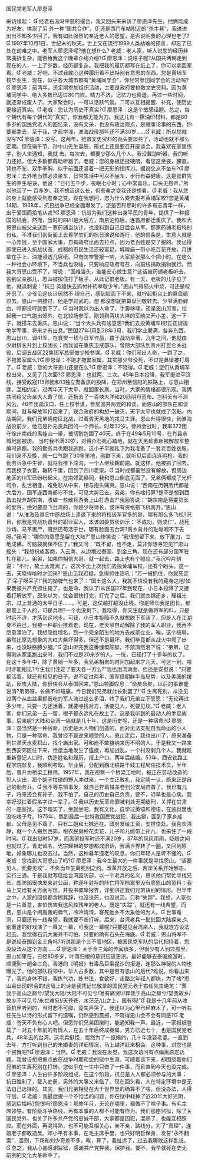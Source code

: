 ﻿国民党老军人廖恩泽 

采访缘起：  
   经老右派冯中慈的撮合，我又回头来采访了廖恩泽先生，他俩能成为好友，体现了另
   外一种“国共合作”。 
   还是西门车站附近的“杀牛巷”，我进进出出不知多少回了，我有如此强烈的亲近老人的愿望，是否说明我的心理也老了? 
   1997年10月1日，世纪末的秋天，世上又在流行1999人类劫难的预言，却忘了已处在劫难之中。老军人廖恩泽呢?他在想什么? 
   老威：老人家，听人说您的经历非常曲折复杂，能否给我这个晚辈介绍介绍? 
   廖恩泽：说啥子呢?从国共两朝走到现在的人，一上了岁数，经历都复杂。我把我的履历都写在纸上了，你可以拿回家看。 
   老威：好吧，不过我耽心这种履历看不出特别有意思的东西。您是黄埔军校毕业生，现在，似乎各大城市都有“黄埔同学会”，你经常参加同学会的活动吗? 
   廖恩泽：前两年，还定期参加组织活动，主要是政府要抢救文史资料。因为黄埔同学中，绝大多数已迈过80门坎，精力不济，记忆力也衰退，再过一些时间，就逐渐成废人了。大家聚会时，一可以活跃气氛，二可以互相提醒、补充，使历史更接近真实。 
   老威：您认为历史不真实? 
   廖恩泽：这是个敏感话题。总之，每个朝代有每个朝代的“真实”，你我都无能为力。我这儿有一摞油印材料，都是80多岁的国民党老人的回忆录，没有文采，也没有政治观点，是就事论事的东西，你要都拿去，至于我，才疏学浅，淮海战役那年还不满30岁…… 
   老威：所以您就没写? 
   廖恩泽：没写。这两年，抢救文史资料的劲头要淡些了，活动也就不那么定期。但在端午节、孙中山先生诞辰，形式上还是要召开座谈会。我喜欢在家里练字，别人来通知，我就
   去。每次去，都要少那么几个人。我没戴助听器，我的听力还好，但大多数都戴助听器了。老威：您的身板还挺硬朗，看您这坐姿，腰直，背也不驼，双手拳胸，似乎前面还竖着一把无形的指挥刀。据说您从不坐车?
   廖恩泽：去外地当然必须坐车，日常生活中可以不坐车，步行有益健康。这是张群先生的养生秘诀，他说：“日行五千步，夜眠七小时；心中常喜乐，口头无怨声。”所以他活了一
   百多岁。我不想活这么长，但苍桑之变我还是想看。 
   老威：我从您的身上就能感受到苍桑之变。现在我想问，您为什么要去报考黄埔军校?您是黄埔14期，1938年，抗日战争已经全面爆发了。您是否和那时的许多有志青年一样，出于爱国而投笔从戎? 
   廖恩泽：抗战为我们这种出身平民的青年，提供了一种报国的机会，然而，当时的四川是大后方，南京沦陷后，连首府都迁重庆了。我和大哥恩山被父亲送到一家药铺当伙计，也没料到自己日后会从军。那家药铺老板特别自私，不准我们到街面上去看学生们的抗日演说和游行，他的信条是，生意人就是一心弄钱，至于国家大事，自有政府出面去打点，因为老百姓是交了税的。我记得即使已进入抗战状态，成都的市民生活还较富足。城隍庙一带小吃百花齐放，月饼拿在手上，油能浸透几层纸。只有防空警报一响，大家紧张那么个把小时。在这么一种社会小环境下，不当兵也没啥，只要响应政府号召，向前线捐款捐物就行。而我大哥恩山受不了，常说：“国难当头，谁能安心做生意?”这话被药铺老板听去，告到父亲那儿，恩山被按住打了板子，从此记恨老板。有一天，老板的儿子见了他，就讽刺说：“抗日
   英雄快去抓付补药孝敬少爷。”恩山气得怒火中烧，可还是咬牙忍了。少爷见这伙计居然不
   理自己，感到脸面下不来，就拧起柜台上的算盘砸过去。恩山一把接过，他是学过武的，想
   都没想就把算盘回敬转去。少爷满脸鲜血，哼都没哼就倒下了。
   当时我以为出人命了，手脚哆嗦。还是恩山厉害，拉起我一口气跑出郊外，在北较场参军，刚领到两块大洋的军晌又开小差，这一下子，就搭车去重庆。恩山说：“当个大头兵有啥意思?我们去投黄埔军校!正正规规地学军事，将来才有出息。”民国27年1月到28年3月，我们学业期满，各奔东西。恩山出川，调41军，在襄樊一线与日军作战，由于战功卓著，几年之间，他就由少尉排长升到上校团长；而我留在重庆卫戌部队，曾随大部队到贵州打昆仑关战役，后调五战区22集团军总部做少校参谋。 
   老威：你们闹出人命，一跑了之，不拖累家属么? 
   廖恩泽：不跑才拖累家属。其实那少爷没死，不过是鼻梁被打塌了。 
   老威：您的大哥恩山还健在么? 
   廖恩泽：不晓得。 
   老威：您们从黄埔军校出来，又见了几次面? 
   廖恩泽：也就两、三次。45年日本投降，我军挺进平汉线，接受敌寇115师团和13独立警备旅的投降，在郑州至信阳的铁路上，与恩山相逢。互相约定，过两年天下太平，就回家长聚。当时，大家的情绪都很乐观。我俩共同给父母亲大人寄了信，还捎去了一百块大洋和20匹阴丹蓝布。岂料天有不测风云，46年我调汉口，任上校参谋，参加国共两党的和谈，而恩山的部队在和谈期间，就与解放军打起来了。联合政府的构想一破灭，天下太平也就成了泡影。内战期间，我们兄弟俩南征北战，过着昏天黑地的戎马生涯。恩山升得很快，到淮海战役前夕，他已是孙元良兵团的一个师长。时年32岁。徐州会战时，我率372团守徐州南线的禹娃山一带，被切割包围了40天，终于在49年5月10号，在肖县永城地区被虏。 
   当时我不满30岁，对蒋介石死心踏地，就在天黑趁重新被解放军整编时逃跑。我的勤务兵也跟我逃跑，这小子早就私下为我准备了一套老百姓衣服。我们来不及换，就一口气跑了30多里地，刚歇下来，就听见后面连连鸣枪。我的勤务兵急中生智，就将我推下深沟，一个人继续朝前跑。就这样，他被抓了回去，而我换了衣裳，辗转千里，回到了四川老家。 
   当时成都虽然没有解放，但周边地区的川军已纷纷起义，在南郊武侯祠，我和恩山倒底见面了。兄弟俩都成了光杆司令，乱世相逢，难免悲从中来，相与抱头痛哭。恩山说：“西南在历朝历代都是大后方，国军连西南都守不住，可见大势已去。弟弟，你有啥打算?是不是想到西昌去投奔胡宗南，收编一些散兵游勇上山打游击?”我回答说：“胡宗南是蒋委员长的爱将，绝对要直飞台湾的，你是少将师长，或许有资格搭飞机离开。”恩山说：“从淮海及其它中原战场上溃退下来的将校级军官多的是，哪有那么多飞机?况且，你我是凭战功晋升的职业军人，本该如委员长训示：‘不成功，则成仁’，战死沙场，马革裹尸，既然还苟活于世，哪有脸面去台湾?离乡背井的耻辱咽不下去呀。”我问：“哪你的意思是留在大陆?”恩山惨笑说：“我很想留下来，放下屠刀，立地成佛，可脑袋就保不住了。”我又问：“既不留，也不走，莫非你想寻短见?”恩山摇头：“我想扮成客商，入云南，从边境过泰国，到金三角。现在还有部分国军驻扎在那儿。弟弟，如果你相信大哥，就一起去，路上也有个照应。”我沉吟片刻说：“不行，故土太难离了。这次不比上次我们去投黄埔军校，还有个盼头。这一去，天晓得啥时才回来?”恩山见我迟疑，急得抓住我吼：“万一被抓住，你就死定了!呆子呀呆子!”我的拗脾气也来了：“国土这么大，我就不信没有我的藏身之地!如果我被共产党抓住毙了，也是命，我认了!从民国27年到现在，小日本投降了又接着打解放军，原来以为，仗会很快打完，打完了之后，我们就衣锦还乡，耀祖光宗，过上普通的太平日子……。可是，这仗越打越没止境。你是师长我是团长，都是管上千人的，可是兵呢?一个也没剩下。我晓得，你天生就是做将军的料，只是时运不济，才落到这地步。可我，小日本投降不久就想脱下军装了，但是人在江湖身不由己，我被一种职业推着走。现在，老天爷自动解除了我的军人职业，我再不愿意漂泊了。我想隐姓埋名，到一个完全陌生的地方去成家立业。唉，这个结局，虽然比原先想象的大红大紫坏得多，但还不是最坏。我们毕竟都从战火中爬了出来，也没缺胳膊少腿。” 
   恩山听完我这番慷慨陈辞，不禁潸然泪下说：“弟弟，记得刚从家里跑出来时，我们不过是20来岁的人，一恍，已经打了十多年的仗了。在这十多年中，除了黄埔一年多，我兄弟相聚的时间加起来才几天。可这一别，啥时才能相见?今生我们注定了要天各一方么?”我也泪流满面，但还是安慰说：“只要都活着，就还有相见的日子。说不定过两年，国军借朝鲜半岛局势，以及美国的援助，反攻大陆，你很快会从泰国回来。”恩山顿脚叹息：“命矣命矣，以后的事谁能说清?弟弟呀，长痛不如短痛，今日我们兄弟就此长别罢了!” 
   生离死别，从没见过两个从血盆里抓饭吃的军人流过这么多泪，终了我们兄弟立下誓愿：“无论再过多少年，只要一方还活着，就要寻找对方，活要见人，死要见坟。” 
   老威：老人家，你们兄弟一去一留，根子都永远扎在故土了。这是我听到的最动人的手足故事。后来呢?大陆和台湾一隔就是几十年，这是历史呢，还是一种宿命? 
   廖恩泽：这当然是一种宿命，历史是大人物们创造的，而对无法支配自我命运的小人物，只是一种宿命。我曾经不是逆来顺受的人。恩山走后，我也出川了，原来准备到甘肃天水麦积山，找个庙出家。可和尚不敢接纳来历不明的人。于是我又一路来到西安郊区住下来，恰逢当地发生了瘟疫，再加战乱，一个村没剩几个人。我就趁重新登记人口时，伪造姓名和履历，报上户口。两年后结婚。53年，西安铁路工程学院恢复，我顺利考取。毕业后，分配到西北铁路干线工程局任技术员，半年后，晋升为桥梁工程师。1957年，我在视察一个桥梁工地时，被正在劳动改造的犯人认出，那个胡子拉碴的野人冲过来，一个立正敬礼，我定睛一认，原来正是自己的勤务兵。
   我不等东窗事发，就自己拧着铺盖卷到公安局自首了。我已有儿子，将来还会有孙子，我不怕了。自己的历史自己负责，要不，迟早也是心病，我幸好没扛着假名字过一辈子。 我以历史反革命罪被判处无期徒刑，关押在甘肃的一座监狱。这下踏实了，坐就坐吧，我有文化，自学过英语和德语，在监狱里也没吃啥子亏。1975年，熬到最后一批特赦国民党战犯，我出狱，回到了家乡成都。父母是见不着了，只有二姐和七妹还在。政府发给工资，安排住处。我喜欢清静，就一个人搬到西郊，租农民房种花卖花，儿子和儿媳带上孙儿，也来住了一段时间。
   我出狱时57岁，而离家投军时还不满20岁，37年的风风雨雨，眨眼之间也就过了。青史留名，光宗耀祖的梦想都成旧话，我满世界转了一圈，又回到原地，好象哪儿也没去过。当然，这种暮年遗老的叹息，你们年轻人是听不懂的。 
   老威：您找到大哥恩山了吗? 
   廖恩泽：我今生最大的一件事就是寻找恩山。“活要见人，死要见坟”，不负当年生离死别之约。改革开放之后，两岸关系开始解冻，实行三通。于是我就写信给台湾国防部，以一个老兵的名义，恳求他们帮忙寻找兄长。国防部很快发来封公函，称逐年封存的阵亡将军档案里没有廖恩山的资料；我马上又给有关方面写信，并投书彼岸报界，详细讲述我们兄弟诀别的情形。但半年之中，人家的回信都含糊其辞，也没说死，也没说活，只称“失踪”。我想，人家也是一片善意，害怕伤害我这风烛残年的老人。既是“失踪”，就还有一线希望，而且，恩山是个闹轰轰的脾气，冷冷清清，客死他乡不太象他的为人。 
   世事难测，只要还有一线希望，我就要不断打听。后来，台湾老兵一批批回大陆探亲,久别重逢的好戏演了一幕又一幕，可我这一幕呢?只要碰见台湾来人，我就想方设法赶去。我觉得石沉大海并不可怕，只要的确有石头在海底。 
   老威：恩山将军不是说经泰国到金三角吗?听说那是个三不管地区，被国民党军队的后代把持着，您没设法从这个方向…… 
   廖恩泽：关于金三角的传闻很多，但很少有人到过那里。恩山如果在，已经80多岁，叶落归根的意识应该更浓。最好能够去泰国旅游时，顺便到一趟金三角。香港的《明报》有毒品巨枭昆沙的报道，连那么神秘的人物也曝光了。他的部队将领中，华人占多数，其中是否有恩山的后代?难说。你看出来了，我的身体不错，我练气功，练书法，食欲好，走路比年轻人都快，为了啥?恩山会出现的!会的!这墙上的诗是我凭记忆敬录的国民党元老于右任先生绝笔：“葬我于高山之巅兮/望我大陆/大陆不可见兮/唯有痛哭!//葬我于高山之巅兮/望我故乡/故乡不可见兮/永世难忘!/天苍苍，水茫茫/山之上，国有殇!”
   我是十几年前从收音机里听到的，当时悲不可抑，竟失声哭了。我还以为心里已经麻木了，可一听右任先生以诗的形式留下的遗嘱，仍然感到震撼，不晓得恩山会不会有同感? 老威：苍天不负有心人吧。但愿你们兄弟团聚时，能通知我一声。最近，一家报纸登载了一对五十年前的有情人，在五十年后终成眷属，男方已近七十，也是国民党老兵，48年去的台湾。这老兵挺怪，居然为了一纸婚约，几十年没娶老婆。一直到去年，方打听到自己的未婚妻的详细情况，马上越洋赶来相会。这种事，对您也是个鼓舞吧? 
   廖恩泽：当然。 
   老威：我现在发觉，我这次访问有点偏离原定话题。我曾设想把重点放在战争时期和您的狱中生涯，可顺着谈下来，却围绕着你们兄弟的生离死别在打转。您似乎在一生中只做了一件事，而且直到今天也没完成。 
   廖恩泽：人生由许多阶段组成，在这个阶段，抗日是人人都必须参与的大事；抗日胜利了，载入史册，另外的大事又来临了。现在回头看，人在特定环境中是无法自己选择的。其实，我们兄弟相见在大千世界里的确算不了啥，但没办法，人得守信。 
   老威：我最后提一个不恰当的问题，你在狱中耗掉了近20年大好光阴，感到后悔吗?怨恨吗?廖恩泽：那些年月，无论在哪里，都做不了啥子事。有毛主席领导，有阶级斗争路线，再有本事的人都不可能有作为。我们那座监狱，除了关国民党外，也关了许多共产党的忠诚干部，大家都是囚犯，混熟了，也能互相照应。而在外面，再混得熟，也不可能互相关心，亲不亲，路线分，为了“真理”，连娘老子都敢造反。邓小平有本事，在毛主席手里，也只好明哲保身，发誓“永不翻案”，否则，下场和刘少奇差不多。唉，算了，我扯远了，过去我哪敢这样乱说。 
   总之，我从心底感谢监狱，感谢共产党押我，保护我。要不，我早就死在史无前例的文化大革命中了。 